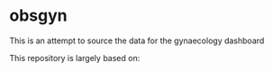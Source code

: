 # obsgyn
This is an attempt to source the data for the gynaecology dashboard


This repository is largely based on: 

